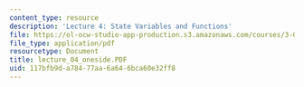 ```yaml
---
content_type: resource
description: 'Lecture 4: State Variables and Functions'
file: https://ol-ocw-studio-app-production.s3.amazonaws.com/courses/3-00-thermodynamics-of-materials-fall-2002/117bfb9da78477aa6a646bca60e32ff8_lecture_04_oneside.PDF
file_type: application/pdf
resourcetype: Document
title: lecture_04_oneside.PDF
uid: 117bfb9d-a784-77aa-6a64-6bca60e32ff8
---
```

